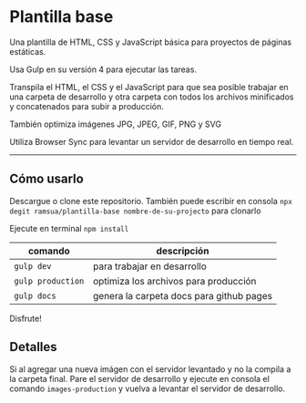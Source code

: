 # Plantilla base

Una plantilla de HTML, CSS y JavaScript básica para proyectos de páginas estáticas.

Usa Gulp en su versión 4 para ejecutar las tareas.

Transpila el HTML, el CSS y el JavaScript para que sea posible trabajar en una carpeta de desarrollo y otra carpeta con todos los archivos minificados y concatenados para subir a producción.

También optimiza imágenes JPG, JPEG, GIF, PNG y SVG

Utiliza Browser Sync para levantar un servidor de desarrollo en tiempo real.

***

## Cómo usarlo

Descargue o clone este repositorio. También puede escribir en consola `npx degit ramsua/plantilla-base nombre-de-su-projecto` para clonarlo

Ejecute en terminal `npm install`

| comando | descripción |
| ------- | ----------- |
| `gulp dev` | para trabajar en desarrollo |
| `gulp production` | optimiza los archivos para producción |
| `gulp docs` | genera la carpeta docs para github pages |

Disfrute!

## Detalles

Si al agregar una nueva imágen con el servidor levantado y no la compila a la carpeta final. Pare el servidor de desarrollo y ejecute en consola el comando `images-production` y vuelva a levantar el servidor de desarrollo.

